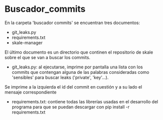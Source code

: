 # Buscador_commits
En la carpeta 'buscador commits' se encuentran tres documentos: 
- git_leaks.py
- requirements.txt
- skale-manager

El último documento es un directorio que continen el repositorio de skale sobre el que se van a buscar los commits.

- git_leaks.py: al ejecutarse, imprime por pantalla una lista con los commits que contengan alguna de las palabras consideradas como 'sensibles' para buscar leaks ('private', 'key'...).

Se imprime a la izquierda el id del commit en cuestión y a su lado el mensaje correspondiente

- requirements.txt: contiene todas las librerías usadas en el desarrollo del programa para que se puedan descargar con pip install -r requirements.txt
